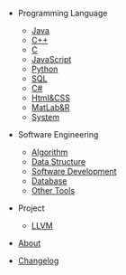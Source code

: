 - Programming Language

  - [Java](java.md)
  - [C++](cpp.md)
  - [C](c.md)
  - [JavaScript](javascript.md)
  - [Python](python.md)
  - [SQL](sql.md)
  - [C#](csharp.md)
  - [Html&CSS](html&css.md)
  - [MatLab&R](matlab&r.md)
  - [System](system.md)
  

- Software Engineering

  - [Algorithm](algorithm.md)
  - [Data Structure](data-structure.md)
  - [Software Development](software-development.md)
  - [Database](database.md)
  - [Other Tools](other-tools.md)

- Project

  - [LLVM](llvm.md)



- [About](about.md)
- [Changelog](changelog.md)
